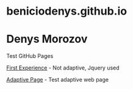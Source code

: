 # beniciodenys.github.io
# Denys Morozov
Test GitHub Pages

[First Experience](https://beniciodenys.github.io/coolinar-jquery/ "Not adaptive, Jquery used") - Not adaptive, Jquery used

[Adaptive Page](https://beniciodenys.github.io/Adaptive/ "Test adaptive web page") - Test adaptive web page
